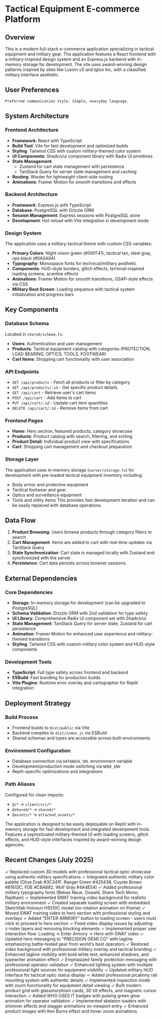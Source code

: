 # Tactical Equipment E-commerce Platform

## Overview

This is a modern full-stack e-commerce application specializing in tactical equipment and military gear. The application features a React frontend with a military-inspired design system and an Express.js backend with in-memory storage for development. The site uses award-winning design patterns inspired by sites like Lusion v3 and Igloo Inc, with a classified military interface aesthetic.

## User Preferences

```
Preferred communication style: Simple, everyday language.
```

## System Architecture

### Frontend Architecture
- **Framework**: React with TypeScript
- **Build Tool**: Vite for fast development and optimized builds
- **Styling**: Tailwind CSS with custom military-themed color system
- **UI Components**: Shadcn/ui component library with Radix UI primitives
- **State Management**: 
  - Zustand for cart state management with persistence
  - TanStack Query for server state management and caching
- **Routing**: Wouter for lightweight client-side routing
- **Animations**: Framer Motion for smooth transitions and effects

### Backend Architecture
- **Framework**: Express.js with TypeScript
- **Database**: PostgreSQL with Drizzle ORM
- **Session Management**: Express sessions with PostgreSQL store
- **Development**: Hot reload with Vite integration in development mode

### Design System
The application uses a military-tactical theme with custom CSS variables:
- **Primary Colors**: Night vision green (#00FF41), tactical tan, steel gray, ops black (#0A0A0A)
- **Typography**: Monospace fonts for technical/military aesthetic
- **Components**: HUD-style borders, glitch effects, terminal-inspired loading screens, scanline effects
- **Animations**: Framer Motion for smooth transitions, GSAP-style effects via CSS
- **Military Boot Screen**: Loading sequence with tactical system initialization and progress bars

## Key Components

### Database Schema
Located in `shared/schema.ts`:
- **Users**: Authentication and user management
- **Products**: Tactical equipment catalog with categories (PROTECTION, LOAD BEARING, OPTICS, TOOLS, FOOTWEAR)
- **Cart Items**: Shopping cart functionality with user association

### API Endpoints
- `GET /api/products` - Fetch all products or filter by category
- `GET /api/products/:id` - Get specific product details
- `GET /api/cart` - Retrieve user's cart items
- `POST /api/cart` - Add items to cart
- `PUT /api/cart/:id` - Update cart item quantities
- `DELETE /api/cart/:id` - Remove items from cart

### Frontend Pages
- **Home**: Hero section, featured products, category showcase
- **Products**: Product catalog with search, filtering, and sorting
- **Product Detail**: Individual product view with specifications
- **Cart**: Shopping cart management and checkout preparation

### Storage Layer
The application uses in-memory storage (`server/storage.ts`) for development with pre-loaded tactical equipment inventory including:
- Body armor and protective equipment
- Tactical footwear and gear
- Optics and surveillance equipment
- Tools and utility items
This provides fast development iteration and can be easily replaced with database operations.

## Data Flow

1. **Product Browsing**: Users browse products through category filters or search
2. **Cart Management**: Items are added to cart with real-time updates via TanStack Query
3. **State Synchronization**: Cart state is managed locally with Zustand and synchronized with the server
4. **Persistence**: Cart data persists across browser sessions

## External Dependencies

### Core Dependencies
- **Storage**: In-memory storage for development (can be upgraded to PostgreSQL)
- **Schema Validation**: Drizzle ORM with Zod validation for type safety
- **UI Library**: Comprehensive Radix UI component set with Shadcn/ui
- **State Management**: TanStack Query for server state, Zustand for cart persistence
- **Animation**: Framer Motion for enhanced user experience and military-themed transitions
- **Styling**: Tailwind CSS with custom military color system and HUD-style components

### Development Tools
- **TypeScript**: Full type safety across frontend and backend
- **ESBuild**: Fast bundling for production builds
- **Vite Plugins**: Runtime error overlay and cartographer for Replit integration

## Deployment Strategy

### Build Process
- Frontend builds to `dist/public` via Vite
- Backend compiles to `dist/index.js` via ESBuild
- Shared schemas and types are accessible across both environments

### Environment Configuration
- Database connection via `DATABASE_URL` environment variable
- Development/production mode switching via `NODE_ENV`
- Replit-specific optimizations and integrations

### Path Aliases
Configured for clean imports:
- `@/*` → `client/src/*`
- `@shared/*` → `shared/*`
- `@assets/*` → `attached_assets/*`

The application is designed to be easily deployable on Replit with in-memory storage for fast development and integrated development tools. Features a sophisticated military-themed UI with loading screens, glitch effects, and HUD-style interfaces inspired by award-winning design agencies.

## Recent Changes (July 2025)

✓ Replaced custom 3D models with professional tactical optic showcase using authentic military specifications
✓ Integrated authentic military color palette (Olive Drab #3C341F, Ranger Green #425439, Coyote Brown #81613C, FDE #C8A882, Wolf Gray #4A4E54)
✓ Added professional military typography fonts (Bebas Neue, Oswald, Share Tech Mono, Rajdhani)
✓ Implemented SWAT training video background for realistic military environment
✓ Created separate loading screen with embedded Sketchfab Holosun HS510C model (no rotation animation on iframe)
✓ Moved SWAT training video to hero section with professional styling and overlays
✓ Added "ENTER ARMORY" button to loading screen - users must click to proceed to hero section
✓ Fixed video display issues by adjusting z-index layers and removing blocking elements
✓ Implemented proper user interaction flow: Loading → Enter Armory → Hero with SWAT video
✓ Updated hero messaging to "PRECISION GEAR CO" with tagline emphasizing battle-tested gear from world's best operators
✓ Restored video background with professional military overlay and tactical branding
✓ Enhanced tagline visibility with bold white text, enhanced shadows, and typewriter animation effect
✓ Emphasized family protection messaging with professional operator validation
✓ Enhanced lighting system with multiple professional light sources for equipment visibility
✓ Updated military HUD interface for tactical optic status display
✓ Added professional picatinny rail mounting system with authentic details
✓ Implemented inspection mode with zoom functionality for equipment detail viewing
✓ Built modern product grid with glassmorphism cards, 3D tilt effects, and magnetic cursor interaction
✓ Added WHO USES IT badges with pulsing green glow animation for operator validation
✓ Implemented skeleton loaders with shimmer effects and stagger animations on viewport entry
✓ Enhanced product images with Ken Burns effect and hover zoom animations